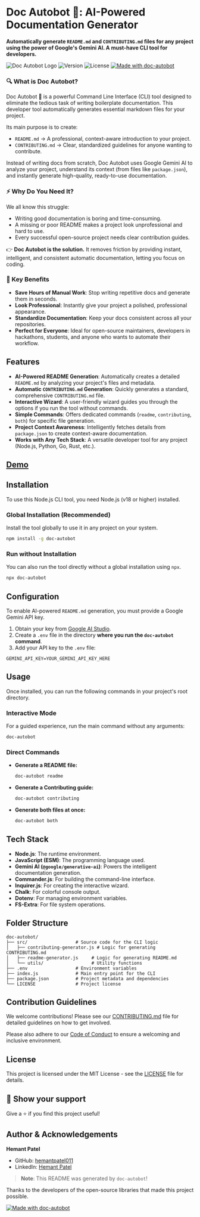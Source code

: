 # Doc Autobot 🤖: AI-Powered Documentation Generator

**Automatically generate `README.md` and `CONTRIBUTING.md` files for any project using the power of Google's Gemini AI. A must-have CLI tool for developers.**

![Doc Autobot Logo](https://img.shields.io/badge/Doc%20Autobot-CLI%20Tool-blue?style=for-the-badge&logo=github)
![Version](https://img.shields.io/badge/version-1.0.7-yellow?style=for-the-badge)
![License](https://img.shields.io/badge/license-MIT-green?style=for-the-badge)
[![Made with doc-autobot](https://img.shields.io/badge/Made%20with-doc--autobot🤖-blue?style=for-the-badge)](https://github.com/hemantpatel011/doc-autobot.git)

### 🔍 What is Doc Autobot?

Doc Autobot 🤖 is a powerful Command Line Interface (CLI) tool designed to eliminate the tedious task of writing boilerplate documentation. This developer tool automatically generates essential markdown files for your project.

Its main purpose is to create:

-   `README.md` → A professional, context-aware introduction to your project.
-   `CONTRIBUTING.md` → Clear, standardized guidelines for anyone wanting to contribute.

Instead of writing docs from scratch, Doc Autobot uses Google Gemini AI to analyze your project, understand its context (from files like `package.json`), and instantly generate high-quality, ready-to-use documentation.

### ⚡ Why Do You Need It?

We all know this struggle:

-   Writing good documentation is boring and time-consuming.
-   A missing or poor README makes a project look unprofessional and hard to use.
-   Every successful open-source project needs clear contribution guides.

👉 **Doc Autobot is the solution.** It removes friction by providing instant, intelligent, and consistent automatic documentation, letting you focus on coding.

### 🌟 Key Benefits

-   **Save Hours of Manual Work**: Stop writing repetitive docs and generate them in seconds.
-   **Look Professional**: Instantly give your project a polished, professional appearance.
-   **Standardize Documentation**: Keep your docs consistent across all your repositories.
-   **Perfect for Everyone**: Ideal for open-source maintainers, developers in hackathons, students, and anyone who wants to automate their workflow.

## Features

*   **AI-Powered README Generation**: Automatically creates a detailed `README.md` by analyzing your project's files and metadata.
*   **Automatic `CONTRIBUTING.md` Generation**: Quickly generates a standard, comprehensive `CONTRIBUTING.md` file.
*   **Interactive Wizard**: A user-friendly wizard guides you through the options if you run the tool without commands.
*   **Simple Commands**: Offers dedicated commands (`readme`, `contributing`, `both`) for specific file generation.
*   **Project Context Awareness**: Intelligently fetches details from `package.json` to create context-aware documentation.
*   **Works with Any Tech Stack**: A versatile developer tool for any project (Node.js, Python, Go, Rust, etc.).

## [Demo](https://github.com/hemantpatel011/doc-autobot/blob/main/README.md#demo)

## Installation

To use this Node.js CLI tool, you need Node.js (v18 or higher) installed.

### Global Installation (Recommended)

Install the tool globally to use it in any project on your system.

```bash
npm install -g doc-autobot
```

### Run without Installation

You can also run the tool directly without a global installation using `npx`.

```bash
npx doc-autobot
```

## Configuration

To enable AI-powered `README.md` generation, you must provide a Google Gemini API key.

1.  Obtain your key from [Google AI Studio](https://aistudio.google.com/app/apikey).
2.  Create a `.env` file in the directory **where you run the `doc-autobot` command**.
3.  Add your API key to the `.env` file:

```
GEMINI_API_KEY=YOUR_GEMINI_API_KEY_HERE
```

## Usage

Once installed, you can run the following commands in your project's root directory.

### Interactive Mode

For a guided experience, run the main command without any arguments:

```bash
doc-autobot
```

### Direct Commands

*   **Generate a README file:**
    ```bash
    doc-autobot readme
    ```

*   **Generate a Contributing guide:**
    ```bash
    doc-autobot contributing
    ```

*   **Generate both files at once:**
    ```bash
    doc-autobot both
    ```

## Tech Stack

*   **Node.js**: The runtime environment.
*   **JavaScript (ESM)**: The programming language used.
*   **Gemini AI (`@google/generative-ai`)**: Powers the intelligent documentation generation.
*   **Commander.js**: For building the command-line interface.
*   **Inquirer.js**: For creating the interactive wizard.
*   **Chalk**: For colorful console output.
*   **Dotenv**: For managing environment variables.
*   **FS-Extra**: For file system operations.

## Folder Structure

```
doc-autobot/
├── src/                  # Source code for the CLI logic
│   ├── contributing-generator.js # Logic for generating CONTRIBUTING.md
│   ├── readme-generator.js     # Logic for generating README.md
│   └── utils/                  # Utility functions
├── .env                  # Environment variables
├── index.js              # Main entry point for the CLI
├── package.json          # Project metadata and dependencies
└── LICENSE               # Project license
```

## Contribution Guidelines

We welcome contributions! Please see our [CONTRIBUTING.md](CONTRIBUTING.md) file for detailed guidelines on how to get involved.

Please also adhere to our [Code of Conduct](docs/CODE_OF_CONDUCT.md) to ensure a welcoming and inclusive environment.

## License

This project is licensed under the MIT License - see the [LICENSE](LICENSE) file for details.

## 🌟 Show your support

Give a ⭐️ if you find this project useful!

## Author & Acknowledgements

**Hemant Patel**

*   GitHub: [hemantpatel011](https://github.com/hemantpatel011)
*   LinkedIn: [Hemant Patel](https://www.linkedin.com/in/hemant-patel-a67031341/)

> **Note**: This README was generated by `doc-autobot`!

Thanks to the developers of the open-source libraries that made this project possible.

[![Made with doc-autobot](https://img.shields.io/badge/Made%20with-doc--autobot🤖-blue?style=for-the-badge)](https://github.com/hemantpatel011/doc-autobot.git)
